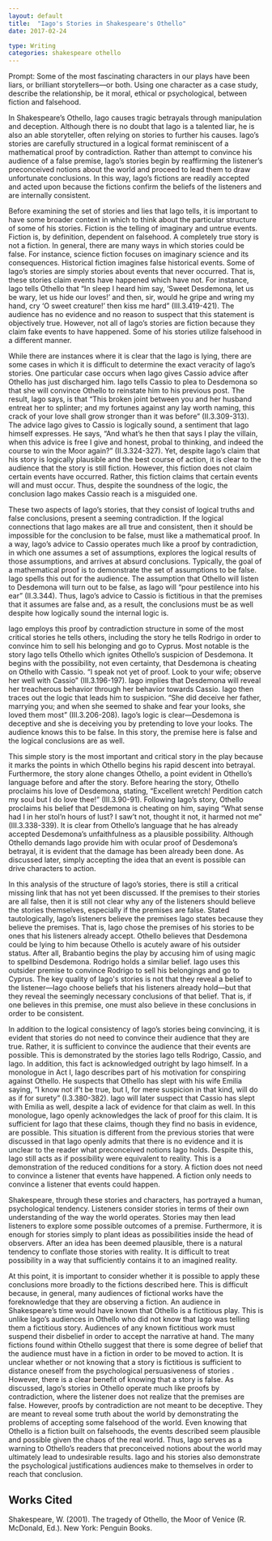 ```yaml
---
layout: default
title:  "Iago's Stories in Shakespeare's Othello"
date: 2017-02-24

type: Writing
categories: shakespeare othello
---
```

Prompt: Some of the most fascinating characters in our plays have been liars, or brilliant storytellers—or both. Using one character as a case study, describe the relationship, be it moral, ethical or psychological, between fiction and falsehood. 

In Shakespeare’s Othello, Iago causes tragic betrayals through manipulation and deception. Although there is no doubt that Iago is a talented liar, he is also an able storyteller, often relying on stories to further his causes. Iago’s stories are carefully structured in a logical format reminiscent of a mathematical proof by contradiction. Rather than attempt to convince his audience of a false premise, Iago’s stories begin by reaffirming the listener’s preconceived notions about the world and proceed to lead them to draw unfortunate conclusions. In this way, Iago’s fictions are readily accepted and acted upon because the fictions confirm the beliefs of the listeners and are internally consistent. 

Before examining the set of stories and lies that Iago tells, it is important to have some broader context in which to think about the particular structure of some of his stories. Fiction is the telling of imaginary and untrue events. Fiction is, by definition, dependent on falsehood. A completely true story is not a fiction. In general, there are many ways in which stories could be false. For instance, science fiction focuses on imaginary science and its consequences. Historical fiction imagines false historical events. Some of Iago’s stories are simply stories about events that never occurred. That is, these stories claim events have happened which have not. For instance, Iago tells Othello that “In sleep I heard him say, ‘Sweet Desdemona, let us be wary, let us hide our loves!’ and then, sir, would he gripe and wring my hand, cry ‘O sweet creature!’ then kiss me hard” (III.3.419-421). The audience has no evidence and no reason to suspect that this statement is objectively true. However, not all of Iago’s stories are fiction because they claim fake events to have happened. Some of his stories utilize falsehood in a different manner.  

While there are instances where it is clear that the Iago is lying, there are some cases in which it is difficult to determine the exact veracity of Iago’s stories. One particular case occurs when Iago gives Cassio advice after Othello has just discharged him. Iago tells Cassio to plea to Desdemona so that she will convince Othello to reinstate him to his previous post. The result, Iago says, is that “This broken joint between you and her husband entreat her to splinter; and my fortunes against any lay worth naming, this crack of your love shall grow stronger than it was before” (II.3.309-313). The advice Iago gives to Cassio is logically sound, a sentiment that Iago himself expresses. He says, “And what’s he then that says I play the villain, when this advice is free I give and honest, probal to thinking, and indeed the course to win the Moor again?” (II.3.324-327). Yet, despite Iago’s claim that his story is logically plausible and the best course of action, it is clear to the audience that the story is still fiction. However, this fiction does not claim certain events have occurred. Rather, this fiction claims that certain events will and must occur. Thus, despite the soundness of the logic, the conclusion Iago makes Cassio reach is a misguided one.  

These two aspects of Iago’s stories, that they consist of logical truths and false conclusions, present a seeming contradiction. If the logical connections that Iago makes are all true and consistent, then it should be impossible for the conclusion to be false, must like a mathematical proof. In a way, Iago’s advice to Cassio operates much like a proof by contradiction, in which one assumes a set of assumptions, explores the logical results of those assumptions, and arrives at absurd conclusions. Typically, the goal of a mathematical proof is to demonstrate the set of assumptions to be false. Iago spells this out for the audience. The assumption that Othello will listen to Desdemona will turn out to be false, as Iago will “pour pestilence into his ear” (II.3.344). Thus, Iago’s advice to Cassio is fictitious in that the premises that it assumes are false and, as a result, the conclusions must be as well despite how logically sound the internal logic is. 

Iago employs this proof by contradiction structure in some of the most critical stories he tells others, including the story he tells Rodrigo in order to convince him to sell his belonging and go to Cyprus. Most notable is the story Iago tells Othello which ignites Othello’s suspicion of Desdemona. It begins with the possibility, not even certainty, that Desdemona is cheating on Othello with Cassio. “I speak not yet of proof. Look to your wife; observe her well with Cassio” (III.3.196-197). Iago implies that Desdemona will reveal her treacherous behavior through her behavior towards Cassio. Iago then traces out the logic that leads him to suspicion. “She did deceive her father, marrying you; and when she seemed to shake and fear your looks, she loved them most” (III.3.206-208). Iago’s logic is clear—Desdemona is deceptive and she is deceiving you by pretending to love your looks. The audience knows this to be false. In this story, the premise here is false and the logical conclusions are as well. 

This simple story is the most important and critical story in the play because it marks the points in which Othello begins his rapid descent into betrayal. Furthermore, the story alone changes Othello, a point evident in Othello’s language before and after the story. Before hearing the story, Othello proclaims his love of Desdemona, stating, “Excellent wretch! Perdition catch my soul but I do love thee!” (III.3.90-91). Following Iago’s story, Othello proclaims his belief that Desdemona is cheating on him, saying “What sense had I in her stol’n hours of lust? I saw’t not, thought it not, it harmed not me” (III.3.338-339). It is clear from Othello’s language that he has already accepted Desdemona’s unfaithfulness as a plausible possibility. Although Othello demands Iago provide him with ocular proof of Desdemona’s betrayal, it is evident that the damage has been already been done. As discussed later, simply accepting the idea that an event is possible can drive characters to action. 

In this analysis of the structure of Iago’s stories, there is still a critical missing link that has not yet been discussed. If the premises to their stories are all false, then it is still not clear why any of the listeners should believe the stories themselves, especially if the premises are false. Stated tautologically, Iago’s listeners believe the premises Iago states because they believe the premises. That is, Iago chose the premises of his stories to be ones that his listeners already accept. Othello believes that Desdemona could be lying to him because Othello is acutely aware of his outsider status. After all, Brabantio begins the play by accusing him of using magic to spellbind Desdemona. Rodrigo holds a similar belief. Iago uses this outsider premise to convince Rodrigo to sell his belongings and go to Cyprus. The key quality of Iago's stories is not that they reveal a belief to the listener—Iago choose beliefs that his listeners already hold—but that they reveal the seemingly necessary conclusions of that belief. That is, if one believes in this premise, one must also believe in these conclusions in order to be consistent.

In addition to the logical consistency of Iago’s stories being convincing, it is evident that stories do not need to convince their audience that they are true. Rather, it is sufficient to convince the audience that their events are possible. This is demonstrated by the stories Iago tells Rodrigo, Cassio, and Iago. In addition, this fact is acknowledged outright by Iago himself. In a monologue in Act I, Iago describes part of his motivation for conspiring against Othello. He suspects that Othello has slept with his wife Emilia saying, “I know not if’t be true, but I, for mere suspicion in that kind, will do as if for surety” (I.3.380-382). Iago will later suspect that Cassio has slept with Emilia as well, despite a lack of evidence for that claim as well. In this monologue, Iago openly acknowledges the lack of proof for this claim. It is sufficient for Iago that these claims, though they find no basis in evidence, are possible. This situation is different from the previous stories that were discussed in that Iago openly admits that there is no evidence and it is unclear to the reader what preconceived notions Iago holds. Despite this, Iago still acts as if possibility were equivalent to reality. This is a demonstration of the reduced conditions for a story. A fiction does not need to convince a listener that events have happened. A fiction only needs to convince a listener that events could happen. 

Shakespeare, through these stories and characters, has portrayed a human, psychological tendency. Listeners consider stories in terms of their own understanding of the way the world operates. Stories may then lead listeners to explore some possible outcomes of a premise. Furthermore, it is enough for stories simply to plant ideas as possibilities inside the head of observers. After an idea has been deemed plausible, there is a natural tendency to conflate those stories with reality. It is difficult to treat possibility in a way that sufficiently contains it to an imagined reality. 

At this point, it is important to consider whether it is possible to apply these conclusions more broadly to the fictions described here. This is difficult because, in general, many audiences of fictional works have the foreknowledge that they are observing a fiction. An audience in Shakespeare’s time would have known that Othello is a fictitious play. This is unlike Iago’s audiences in Othello who did not know that Iago was telling them a fictitious story. Audiences of any known fictitious work must suspend their disbelief in order to accept the narrative at hand. The many fictions found within Othello suggest that there is some degree of belief that the audience must have in a fiction in order to be moved to action. It is unclear whether or not knowing that a story is fictitious is sufficient to distance oneself from the psychological persuasiveness of stories . However, there is a clear benefit of knowing that a story is false. As discussed, Iago’s stories in Othello operate much like proofs by contradiction, where the listener does not realize that the premises are false. However, proofs by contradiction are not meant to be deceptive. They are meant to reveal some truth about the world by demonstrating the problems of accepting some falsehood of the world. Even knowing that Othello is a fiction built on falsehoods, the events described seem plausible and possible given the chaos of the real world. Thus, Iago serves as a warning to Othello’s readers that preconceived notions about the world may ultimately lead to undesirable results. Iago and his stories also demonstrate the psychological justifications audiences make to themselves in order to reach that conclusion.

## Works Cited

Shakespeare, W. (2001). The tragedy of Othello, the Moor of Venice (R. McDonald, Ed.). New York: Penguin Books.
